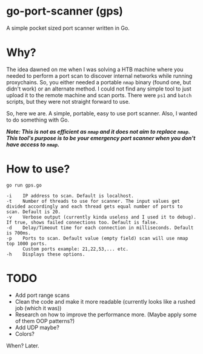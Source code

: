 # go-port-scanner (gps)
A simple pocket sized port scanner written in Go.

# Why?
The idea dawned on me when I was solving a HTB machine where you needed to perform a port scan to discover internal networks while running proxychains. So, you either needed a portable `nmap` binary (found one, but didn't work) or an alternate method. I could not find any simple tool to just upload it to the remote machine and scan ports. There were `ps1` and `batch` scripts, but they were not straight forward to use.

So, here we are. A simple, portable, easy to use port scanner. Also, I wanted to do something with Go.

___Note: This is not as efficient as `nmap` and it does not aim to replace `nmap`. This tool's purpose is to be your emergency port scanner when you don't have access to `nmap`.___

# How to use?

```text
go run gps.go

-i    IP address to scan. Default is localhost.
-t    Number of threads to use for scanner. The input values get divided accordingly and each thread gets equal number of ports to scan. Default is 20.
-v    Verbose output (currently kinda useless and I used it to debug). If true, shows failed connections too. Default is false.
-d    Delay/Timeout time for each connection in milliseconds. Default is 700ms.
-p    Ports to scan. Default value (empty field) scan will use nmap top 1000 ports.
      Custom ports example: 21,22,53,... etc.
-h    Displays these options.
```

# TODO
- Add port range scans
- Clean the code and make it more readable (currently looks like a rushed job (which it was))
- Research on how to improve the performance more. (Maybe apply some of them OOP patterns?)
- Add UDP maybe?
- Colors?

When? Later.
